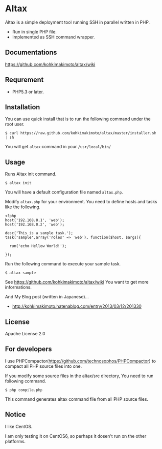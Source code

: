 # Altax

Altax is a simple deployment tool running SSH in parallel written in PHP.

* Run in single PHP file.
* Implemented as SSH command wrapper.

## Documentations

https://github.com/kohkimakimoto/altax/wiki

## Requrement

* PHP5.3 or later.

## Installation

You can use quick install that is to run the following command under the root user.

    $ curl https://raw.github.com/kohkimakimoto/altax/master/installer.sh | sh

You will get `altax` command in your `/usr/local/bin/`

## Usage

Runs Altax init command.

    $ altax init

You will have a default configuration file named `altax.php`.

Modify `altax.php` for your environment. You need to define hosts and tasks like the following.

    <?php
    host('192.168.0.1', 'web');
    host('192.168.0.2', 'web');
    
    desc('This is a sample task.');
    task('sample',array('roles' => 'web'), function($host, $args){
    
      run('echo Hellow World!');
    
    });


Run the following command to execute your sample task.

    $ altax sample

See https://github.com/kohkimakimoto/altax/wiki You want to get more informations.

And My Blog post (written in Japanese)...

* http://kohkimakimoto.hatenablog.com/entry/2013/03/12/201330

## License

  Apache License 2.0

## For developers

I use PHPCompactor(https://github.com/technosophos/PHPCompactor) to compact all PHP source files into one.

If you modify some source files in the altax/src directory, You need to run following command.

    $ php compile.php

This command generates altax command file from all PHP source files.

## Notice

I like CentOS.

I am only testing it on CentOS6, so perhaps it dosen't run on the other platforms.




